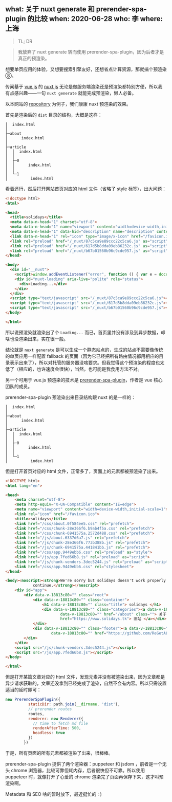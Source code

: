 what: 关于 nuxt generate 和 prerender-spa-plugin 的比较
when: 2020-06-28
who: 李
where: 上海
---

> TL; DR

> 我放弃了 nuxt generate 转而使用 prerender-spa-plugin，因为后者才是真正的预渲染。

想要单页应用的体验，又想要搜索引擎友好，还想省点计算资源，那就搞个预渲染⑧。

传闻基于 [vue.js](https://cn.vuejs.org/v2/guide/) 的 [nuxt.js](https://zh.nuxtjs.org/guide/) 无论是做服务端渲染还是预渲染都特别方便，所以我有点感兴趣——一句 `nuxt generate` 就能完成预渲染，懒人必备。

以本网站的 [repository](https://github.com/ReGetALife/solidays) 为例子，我们康康 nuxt 预渲染的效果。

首先是渲染后的 `dist` 目录的结构，大概是这样：

```
│  index.html
│
├─about
│      index.html
│
├─article
│  │  index.html
│  │
│  ├─0
│  │      index.html
│  │
│  └─1
│          index.html
```

看着还行，然后打开网站首页对应的 html 文件（省略了 style 标签），出大问题：

```html
<!doctype html>
<html>

<head>
  <title>solidays</title>
  <meta data-n-head="1" charset="utf-8">
  <meta data-n-head="1" name="viewport" content="width=device-width,initial-scale=1">
  <meta data-n-head="1" data-hid="description" name="description" content="Solidays site">
  <link data-n-head="1" rel="icon" type="image/x-icon" href="/favicon.ico">
  <link rel="preload" href="/_nuxt/87c5ca9e89ccc22c5ca6.js" as="script">
  <link rel="preload" href="/_nuxt/617d5b8dda09eb86232c.js" as="script">
  <link rel="preload" href="/_nuxt/b67b01560b96c9cde957.js" as="script">
</head>

<body>
  <div id="__nuxt">
    <script>window.addEventListener("error", function () { var e = document.getElementById("nuxt-loading"); e && (e.className += " error") })</script>
    <div id="nuxt-loading" aria-live="polite" role="status">
      <div>Loading...</div>
    </div>
  </div>
  <script type="text/javascript" src="/_nuxt/87c5ca9e89ccc22c5ca6.js"></script>
  <script type="text/javascript" src="/_nuxt/617d5b8dda09eb86232c.js"></script>
  <script type="text/javascript" src="/_nuxt/b67b01560b96c9cde957.js"></script>
</body>

</html>
```

所以说预渲染就渲染出了个 `Loading...` 而已，首页里并没有涉及到异步数据，却啥也没渲染出来，实在很一般。

结论就是 `nuxt generate` 是可以生成一个静态站点的，生成的站点不需要像传统的单页应用一样配置 fallback 的页面（因为它已经把所有路由情况都用相应的目录表示出来了），所以对托管的服务器没啥要求。但我觉得这个预渲染的程度也太低了（相应的，也许速度会很快），当然，也可能是我食用方法不对。

另一个可用于 vue.js 预渲染的技术是 [prerender-spa-plugin](https://github.com/chrisvfritz/prerender-spa-plugin)，作者是 vue 核心团队的成员。

prerender-spa-plugin 预渲染出来目录结构跟 nuxt 的是一样的：

```
│  index.html
│
├─about
│      index.html
│
├─article
│  │  index.html
│  │
│  ├─0
│  │      index.html
│  │
│  └─1
│          index.html
```

但是打开首页对应的 html 文件，正常多了，页面上的元素都被预渲染了出来。

```html
<!DOCTYPE html>
<html lang="en">

<head>
    <meta charset="utf-8">
    <meta http-equiv="X-UA-Compatible" content="IE=edge">
    <meta name="viewport" content="width=device-width,initial-scale=1">
    <link rel="icon" href="/favicon.ico">
    <title>solidays</title>
    <link href="/css/about.0f584ee5.css" rel="prefetch">
    <link href="/css/chunk-28e366f6.b9ab4f5a.css" rel="prefetch">
    <link href="/css/chunk-6941575a.2572d488.css" rel="prefetch">
    <link href="/js/about.6337d6a7.js" rel="prefetch">
    <link href="/js/chunk-28e366f6.773b388b.js" rel="prefetch">
    <link href="/js/chunk-6941575a.441841bb.js" rel="prefetch">
    <link href="/css/app.9449ebb6.css" rel="preload" as="style">
    <link href="/js/app.7fed66b8.js" rel="preload" as="script">
    <link href="/js/chunk-vendors.3dec5244.js" rel="preload" as="script">
    <link href="/css/app.9449ebb6.css" rel="stylesheet">
</head>

<body><noscript><strong>We're sorry but solidays doesn't work properly without JavaScript enabled. Please enable it to
            continue.</strong></noscript>
    <div id="app">
        <div data-v-18813c80="" class="root">
            <div data-v-18813c80="" class="container">
                <h1 data-v-18813c80="" class="title"> solidays </h1>
                <div data-v-18813c80="" class="categories"><a data-v-18813c80="" href="/article" class=""> 文章 </a><a
                        data-v-18813c80="" href="/about" class=""> 关于 </a><a data-v-18813c80=""
                        href="https://www.solidays.tk"> 旧站 </a></div>
            </div>
            <div data-v-18813c80="" class="footer"><a data-v-18813c80="" href="https://世界1流大学.com">世界1流大学.com</a><a
                    data-v-18813c80="" href="https://github.com/ReGetALife/solidays">源码仓库</a></div>
        </div>
    </div>
    <script src="/js/chunk-vendors.3dec5244.js"></script>
    <script src="/js/app.7fed66b8.js"></script>
</body>

</html>
```

但是打开某篇文章对应的 html 文件，发现元素并没有被渲染出来，因为文章都是异步请求获取的，文章还没拿到已经完成了渲染，自然不会有内容。所以只需设置适当的延时即可：

```javascript
new PrerenderSpaPlugin({
          staticDir: path.join(__dirname, 'dist'),
          // prerender routes
          routes,
          renderer: new Renderer({
            // time to fetch md file
            renderAfterTime: 500,
            headless: true
          })
        })
```

于是，所有页面的所有元素都被渲染了出来，很棒棒。

prerender-spa-plugin 提供了两个渲染器：puppeteer 和 jsdom ，前者是一个无头 chrome 浏览器，比较可靠但耗内存，后者很快但不可靠。所以使用 puppeteer 时，就像打开了心爱的 chrome 渲染完了页面再保存下来，这才叫预渲染啊。

Metadata 和 SEO 啥的暂时放下，最近挺忙的 : )